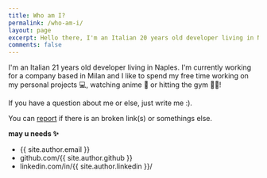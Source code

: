 ```yaml
---
title: Who am I?
permalink: /who-am-i/
layout: page
excerpt: Hello there, I'm an Italian 20 years old developer living in Naples. I'm currently working for a company based in Milan and I like to spend my free time working on my personal projects, watching anime or hitting the gym!.
comments: false
---
```


I'm an Italian 21 years old developer living in Naples. I'm currently working for a company based in Milan and I like to spend my free time working on my personal projects 💻, watching anime 🍡 or hitting the gym 🏋🏻!

If you have a question about me or else, just write me :).

You can [report](https://github.com/agostinofiscale/agostinofiscale.github.io/issues/new) if there is an broken link(s) or somethings else.

**may u needs ✨**

- {{ site.author.email }}
- github.com/{{ site.author.github }}
- linkedin.com/in/{{ site.author.linkedin }}/
